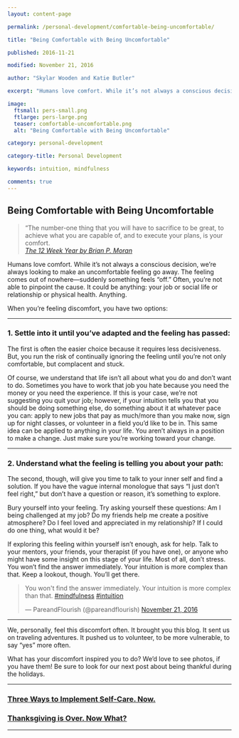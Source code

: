 ```yaml
---
layout: content-page

permalink: /personal-development/comfortable-being-uncomfortable/

title: "Being Comfortable with Being Uncomfortable"

published: 2016-11-21

modified: November 21, 2016

author: "Skylar Wooden and Katie Butler"

excerpt: "Humans love comfort. While it’s not always a conscious decision, we’re always looking to make an uncomfortable feeling go away. The feeling comes out of nowhere—suddenly something feels “off.”"

image:
  ftsmall: pers-small.png
  ftlarge: pers-large.png
  teaser: comfortable-uncomfortable.png
  alt: "Being Comfortable with Being Uncomfortable"

category: personal-development

category-title: Personal Development

keywords: intuition, mindfulness

comments: true
---
```


## Being Comfortable with Being Uncomfortable

>“The number-one thing that you will have to sacrifice to be great, to achieve what you are capable of, and to execute your plans, is your comfort.<br />
><cite><a href="{{site.url}}/resources/">The 12 Week Year by Brian P. Moran</a></cite>

Humans love comfort. While it’s not always a conscious decision, we’re always looking to make an uncomfortable feeling go away. The feeling comes out of nowhere—suddenly something feels “off.” Often, you’re not able to pinpoint the cause. It could be anything: your job or social life or relationship or physical health. Anything.  

When you’re feeling discomfort, you have two options: 

<hr class="secondary">

### 1. Settle into it until you’ve adapted and the feeling has passed:

The first is often the easier choice because it requires less decisiveness. But, you run the risk of continually ignoring the feeling until you’re not only comfortable, but complacent and stuck. 

Of course, we understand that life isn’t all about what you do and don’t want to do. Sometimes you have to work that job you hate because you need the money or you need the experience. If this is your case, we’re not suggesting you quit your job; however, if your intuition tells you that you should be doing something else, do something about it at whatever pace you can: apply to new jobs that pay as much/more than you make now, sign up for night classes, or volunteer in a field you’d like to be in. This same idea can be applied to anything in your life. You aren’t always in a position to make a change. Just make sure you’re working toward your change. 

<hr class="secondary">

### 2. Understand what the feeling is telling you about your path:

The second, though, will give you time to talk to your inner self and find a solution. If you have the vague internal monologue that says “I just don’t feel right,” but don’t have a question or reason, it’s something to explore. 

Bury yourself into your feeling. Try asking yourself these questions: 
Am I being challenged at my job? 
Do my friends help me create a positive atmosphere? 
Do I feel loved and appreciated in my relationship? 
If I could do one thing, what would it be? 

If exploring this feeling within yourself isn’t enough, ask for help. Talk to your mentors, your friends, your therapist (if you have one), or anyone who might have some insight on this stage of your life. Most of all, don’t stress. You won’t find the answer immediately. Your intuition is more complex than that. Keep a lookout, though. You’ll get there. 

<blockquote class="twitter-tweet tw-align-center" data-lang="en"><p lang="en" dir="ltr">You won&#39;t find the answer immediately. Your intuition is more complex than that. <a href="https://twitter.com/hashtag/mindfulness?src=hash">#mindfulness</a> <a href="https://twitter.com/hashtag/intuition?src=hash">#intuition</a></p>&mdash; PareandFlourish (@pareandflourish) <a href="https://twitter.com/pareandflourish/status/800752956823965696">November 21, 2016</a></blockquote>
<script async src="//platform.twitter.com/widgets.js" charset="utf-8"></script>

<hr class="secondary">

We, personally, feel this discomfort often. It brought you this blog. It sent us on traveling adventures. It pushed us to volunteer, to be more vulnerable, to say “yes” more often.

What has your discomfort inspired you to do? We’d love to see photos, if you have them! Be sure to look for our next post about being thankful during the holidays. 

<hr class="primary">

<div class="row"> <!-- "pagination" -->
	<div class="col-xs-6 paginate">
			<a href="{{site.url}}/personal-development/three-ways-to-implement-self-care-now/">
				<div class="col-xs-12 arrow"><i class="fa fa-arrow-left" aria-hidden="true"></i></div>
				<div class="col-xs-12 text"><h3>Three Ways to Implement Self-Care. Now.</h3></div>		
			</a>
	</div>
	<div class="col-xs-6 paginate">
			<a href="{{site.url}}/personal-development/thanksgiving-over-now-what/">
				<div class="col-xs-12 arrow"><i class="fa fa-arrow-right" aria-hidden="true"></i></div>
				<div class="col-xs-12 text"><h3>Thanksgiving is Over. Now What?</h3></div>
			</a>
	</div>
</div> <!-- close "pagination" -->

<hr class="primary">